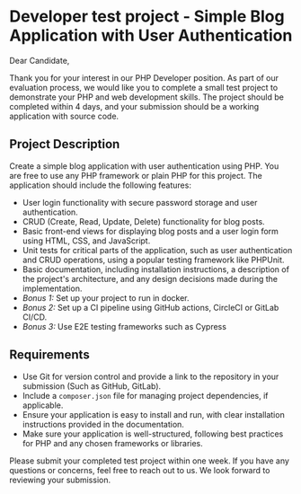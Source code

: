 # Developer test project - Simple Blog Application with User Authentication

Dear Candidate,

Thank you for your interest in our PHP Developer position. As part of
our evaluation process, we would like you to complete a small test
project to demonstrate your PHP and web development skills. The
project should be completed within 4 days, and your submission
should be a working application with source code.

## Project Description
  
  Create a simple blog application with user authentication using
  PHP. You are free to use any PHP framework or plain PHP for this
  project. The application should include the following features:
  
  
  * User login functionality with secure password storage and user
    authentication.
  * CRUD (Create, Read, Update, Delete) functionality for blog posts.
  * Basic front-end views for displaying blog posts and a user login form
    using HTML, CSS, and JavaScript.
  * Unit tests for critical parts of the application, such as user
    authentication and CRUD operations, using a popular testing framework
    like PHPUnit.
  * Basic documentation, including installation instructions, a
    description of the project's architecture, and any design
    decisions made during the implementation.
  * *Bonus 1:* Set up your project to run in docker.
  * *Bonus 2:* Set up a CI pipeline using GitHub actions, CircleCI or
    GitLab CI/CD.
  * *Bonus 3:* Use E2E testing frameworks such as Cypress
  
## Requirements
  
  * Use Git for version control and provide a link to the repository
    in your submission (Such as GitHub, GitLab).
  * Include a `composer.json` file for managing project dependencies, if
    applicable.
  * Ensure your application is easy to install and run, with clear
    installation instructions provided in the documentation.
  * Make sure your application is well-structured, following best
    practices for PHP and any chosen frameworks or libraries.
  
  Please submit your completed test project within one week. If you have
  any questions or concerns, feel free to reach out to us. We look
  forward to reviewing your submission.
